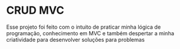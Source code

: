 # CRUD MVC 
 Esse projeto foi feito com o intuito de praticar minha lógica de programação, conhecimento em MVC e também despertar a minha criatividade para desenvolver soluções para problemas
